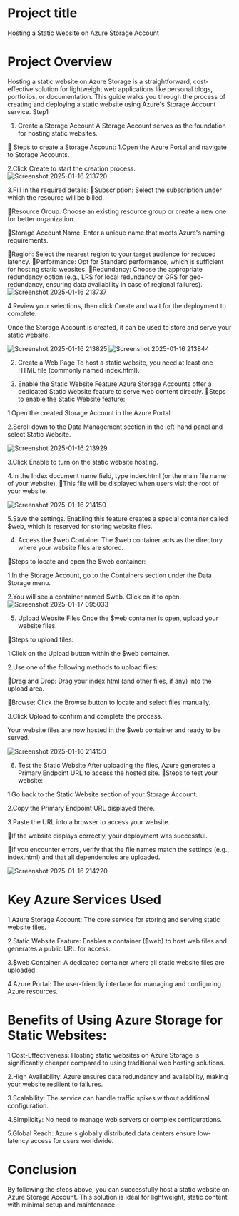 # Project title
 Hosting a Static Website on Azure Storage Account
 # Project Overview

Hosting a static website on Azure Storage is a straightforward, cost-effective solution for lightweight web applications like personal blogs, portfolios, or documentation. This guide walks you through the process of creating and deploying a static website using Azure's Storage Account service.
Step1
1. Create a Storage Account
A Storage Account serves as the foundation for hosting static websites.

 Steps to create a Storage Account: 
1.Open the Azure Portal and navigate to Storage Accounts.

2.Click Create to start the creation process.
![Screenshot 2025-01-16 213720](https://github.com/user-attachments/assets/ce1a0053-0e91-437b-8e07-52146ab9c45a)


3.Fill in the required details: 
Subscription: Select the subscription under which the resource will be billed.

Resource Group: Choose an existing resource group or create a new one for better organization.

Storage Account Name: Enter a unique name that meets Azure's naming requirements.

Region: Select the nearest region to your target audience for reduced latency.
Performance: Opt for Standard performance, which is sufficient for hosting static websites.
Redundancy: Choose the appropriate redundancy option (e.g., LRS for local redundancy or GRS for geo-redundancy, ensuring data availability in case of regional failures).
![Screenshot 2025-01-16 213737](https://github.com/user-attachments/assets/bed4f47d-7e34-4b49-b546-dfd551731bd8)

4.Review your selections, then click Create and wait for the deployment to complete.

Once the Storage Account is created, it can be used to store and serve your static website.

![Screenshot 2025-01-16 213825](https://github.com/user-attachments/assets/a6e50aef-b015-4455-9b42-6944217f1eef)
![Screenshot 2025-01-16 213844](https://github.com/user-attachments/assets/cbe70421-60f9-4d80-a1df-c68bad7b1a70)


2. Create a Web Page
To host a static website, you need at least one HTML file (commonly named index.html).

3. Enable the Static Website Feature
Azure Storage Accounts offer a dedicated Static Website feature to serve web content directly.
Steps to enable the Static Website feature:

1.Open the created Storage Account in the Azure Portal.

2.Scroll down to the Data Management section in the left-hand panel and select Static Website.

![Screenshot 2025-01-16 213929](https://github.com/user-attachments/assets/821db995-d143-4f96-8e3a-5813e4101ce6)

3.Click Enable to turn on the static website hosting.

4.In the Index document name field, type index.html (or the main file name of your website). 
This file will be displayed when users visit the root of your website.

![Screenshot 2025-01-16 214150](https://github.com/user-attachments/assets/e95f1e20-738b-4d07-a7d4-ac67ffee69e6)

5.Save the settings.
Enabling this feature creates a special container called $web, which is reserved for storing website files.

4. Access the $web Container
The $web container acts as the directory where your website files are stored.

Steps to locate and open the $web container: 

1.In the Storage Account, go to the Containers section under the Data Storage menu.

2.You will see a container named $web. Click on it to open.
![Screenshot 2025-01-17 095033](https://github.com/user-attachments/assets/60ebb0d7-fc4e-4b55-8d6f-e340f334d948)

5. Upload Website Files
Once the $web container is open, upload your website files.

Steps to upload files:

1.Click on the Upload button within the $web container.

2.Use one of the following methods to upload files: 

Drag and Drop: Drag your index.html (and other files, if any) into the upload area.

Browse: Click the Browse button to locate and select files manually.

3.Click Upload to confirm and complete the process.

Your website files are now hosted in the $web container and ready to be served.

![Screenshot 2025-01-16 214150](https://github.com/user-attachments/assets/8b291761-8f18-4729-9423-03ec1e29b62a)


6. Test the Static Website
After uploading the files, Azure generates a Primary Endpoint URL to access the hosted site.
Steps to test your website: 

1.Go back to the Static Website section of your Storage Account.

2.Copy the Primary Endpoint URL displayed there.

3.Paste the URL into a browser to access your website. 

If the website displays correctly, your deployment was successful.

If you encounter errors, verify that the file names match the settings (e.g., index.html) and that all dependencies are uploaded.

![Screenshot 2025-01-16 214220](https://github.com/user-attachments/assets/7856a5ef-f389-45f3-a7d6-9b4b7311a02f)

# Key Azure Services Used

1.Azure Storage Account: The core service for storing and serving static website files.

2.Static Website Feature: Enables a container ($web) to host web files and generates a public URL for access.

3.$web Container: A dedicated container where all static website files are uploaded.

4.Azure Portal: The user-friendly interface for managing and configuring Azure resources.


# Benefits of Using Azure Storage for Static Websites:
1.Cost-Effectiveness: Hosting static websites on Azure Storage is significantly cheaper compared to using traditional web hosting solutions.

2.High Availability: Azure ensures data redundancy and availability, making your website resilient to failures.

3.Scalability: The service can handle traffic spikes without additional configuration.

4.Simplicity: No need to manage web servers or complex configurations.

5.Global Reach: Azure's globally distributed data centers ensure low-latency access for users worldwide.

# Conclusion
By following the steps above, you can successfully host a static website on Azure Storage Account. This solution is ideal for lightweight, static content with minimal setup and maintenance. 
